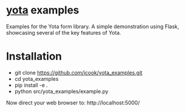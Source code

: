 [yota](http://github.com/icook/yota) examples
=============================================

Examples for the Yota form library. A simple demonstration using Flask, showcasing several of the key features of Yota.

Installation
==============

+ git clone https://github.com/icook/yota_examples.git
+ cd yota_examples
+ pip install -e .
+ python src/yota_examples/example.py

Now direct your web browser to: http://localhost:5000/
